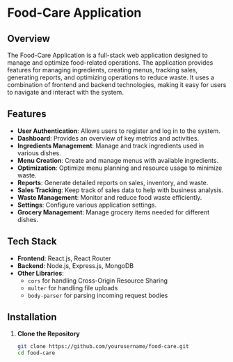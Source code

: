 # Food-Care Application

## Overview

The Food-Care Application is a full-stack web application designed to manage and optimize food-related operations. The application provides features for managing ingredients, creating menus, tracking sales, generating reports, and optimizing operations to reduce waste. It uses a combination of frontend and backend technologies, making it easy for users to navigate and interact with the system.

## Features

- **User Authentication**: Allows users to register and log in to the system.
- **Dashboard**: Provides an overview of key metrics and activities.
- **Ingredients Management**: Manage and track ingredients used in various dishes.
- **Menu Creation**: Create and manage menus with available ingredients.
- **Optimization**: Optimize menu planning and resource usage to minimize waste.
- **Reports**: Generate detailed reports on sales, inventory, and waste.
- **Sales Tracking**: Keep track of sales data to help with business analysis.
- **Waste Management**: Monitor and reduce food waste efficiently.
- **Settings**: Configure various application settings.
- **Grocery Management**: Manage grocery items needed for different dishes.

## Tech Stack

- **Frontend**: React.js, React Router
- **Backend**: Node.js, Express.js, MongoDB
- **Other Libraries**: 
  - `cors` for handling Cross-Origin Resource Sharing
  - `multer` for handling file uploads
  - `body-parser` for parsing incoming request bodies

## Installation

1. **Clone the Repository**

   ```bash
   git clone https://github.com/yourusername/food-care.git
   cd food-care
